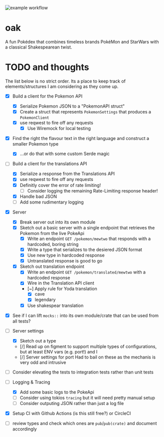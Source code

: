 ![example workflow](https://github.com/felipesere/oak/actions/workflows/actions.yml/badge.svg)

# oak
A fun Pokédex that combines timeless brands PokéMon and StarWars with a classical Shakespearean twist.


# TODO and thoughts
The list below is no strict order. Its a place to keep track of elements/structures I am considering
as they come up.

* [x] Build a client for the Pokemon API
  * [x] Serialize Pokemon JSON to a "PokemonAPI struct"
  * [x] Create a struct that represents `PokemonSettings` that produces a `PokemonClient`
  * [x] use reqwest to fire off any requests
    * [x] Use Wiremock for local testing

* [x] Find the right the flavour text in the right language and construct a smaller Pokemon type
  * [x] ...or do that with some custom Serde magic

* [ ] Build a client for the translations API
  * [x] Serialize a response from the Translations API
  * [x] use reqwest to fire off any requests
  * [x] Definitly cover the error of rate limiting!
     * [ ] Consider logging the remaining Rate-Limiting response header!
  * [x] Handle bad JSON
  * [ ] Add some rudimentary logging

* [x] Server
  * [x] Break server out into its own module
  * [x] Sketch out a basic server with a single endpoint that retrieves the Pokemon from the live PokeApi
      * [x] Write an endpoint `GET /pokemon/mewtwo` that responds with a hardcoded, boring string
      * [x] Write a type that serializes to the desiered JSON format
      * [x] Use new type in hardcoded response
      * [x] Untranslated response is good to go
   * [x] Sketch out translation endpoint
      * [x] Write an endpoint `GET /pokemon/translated/mewtwo` with a hardcoded response
      * [x] Wire in the Translation API client
      * [~] Apply rule for Yoda translation
          * [x] cave
          * [x] legendary
      * [x] Use shakespear translation

* [x] See if I can lift `mocks::` into its own module/crate that can be used from all tests?

* [ ] Server settings
  * [x] Sketch out a type
  * [/] Read up on figment to support multiple types of configurations, but at least ENV vars (e.g. port!) and l
  * [/] Server settings for port
    Had to bail on these as the mechanis is very odd and intrusive

* [ ] Consider elevating the tests to integration tests rather than unit tests

* [ ] Logging & Tracing
    * [x] Add some basic logs to the PokeApi
    * [ ] Consider using tokios `tracing` but it will need pretty manual setup
    * [ ] Consider outputing JSON rather than just a log file

* [x] Setup CI with Github Actions (is this still free?) or CircleCI
* [ ] review types and check which ones are `pub`/`pub(crate)` and document accordingly

